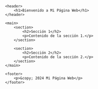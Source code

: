 <html lang="es">
<head>
    <meta charset="UTF-8">
    <meta name="viewport" content="width=device-width, initial-scale=1.0">
    <title>Mi Página Web</title>
    <style>
        body {
            font-family: Arial, sans-serif;
            margin: 20px;
        }
        header {
            text-align: center;
            background-color: #f2f2f2;
            padding: 10px;
        }
        main {
            padding: 20px;
        }
        footer {
            text-align: center;
            background-color: #f2f2f2;
            padding: 10px;
        }
    </style>
</head>
<body>

    <header>
        <h1>Bienvenido a Mi Página Web</h1>
    </header>

    <main>
        <section>
            <h2>Sección 1</h2>
            <p>Contenido de la sección 1.</p>
        </section>

        <section>
            <h2>Sección 2</h2>
            <p>Contenido de la sección 2.</p>
        </section>
    </main>

    <footer>
        <p>&copy; 2024 Mi Página Web</p>
    </footer>

</body>
</html>
